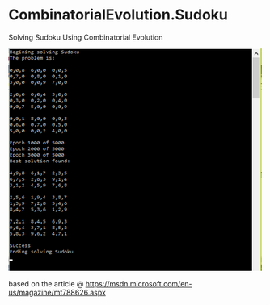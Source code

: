 # CombinatorialEvolution.Sudoku

Solving Sudoku Using Combinatorial Evolution

![Console App](https://github.com/andrewboudreau/CombinatorialEvolution.Sudoku/blob/master/example_evolve.png?raw=true "Console Application")


based on the article @ https://msdn.microsoft.com/en-us/magazine/mt788626.aspx
